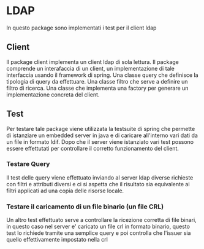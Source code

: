 # LDAP

In questo package sono implementati i test per il client ldap

## Client

Il package client implementa un client ldap di sola lettura.
Il package comprende un interafaccia di un client, un implementazione di tale interfaccia usando il framework di spring.
Una classe query che definisce la tipologia di query da effettuare.
Una classe filtro che serve a definire un filtro di ricerca.
Una classe che implementa una factory per generare un implementazione concreta del client.
 
## Test

Per testare tale package viene utilizzata la testsuite di spring che permette di istanziare un embedded server in java e 
di caricare all'interno vari dati da un file in formato ldif.
Dopo che il server viene istanziato vari test possono essere effettutati per controllare il corretto funzionamento del client.

### Testare Query

Il test delle query viene effettuato inviando al server ldap diverse richieste con filtri e attributi diversi e ci si aspetta
che il risultato sia equivalente ai filtri applicati ad una copia delle risorse locale.

### Testare il caricamento di un file binario (un file CRL)

Un altro test effettuato serve a controllare la ricezione corretta di file binari, in questo caso nel server e' caricato
un file crl in formato binario, questo test lo richiede tramite una semplice query e poi controlla che l'issuer sia
quello effettivamente impostato nella crl